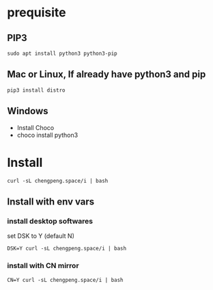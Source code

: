 # prequisite

## PIP3 

```
sudo apt install python3 python3-pip
```

## Mac or Linux, If already have python3 and pip

```
pip3 install distro

```
## Windows 

- Install Choco
- choco install python3


# Install

```
curl -sL chengpeng.space/i | bash
```

## Install with env vars
### install desktop softwares
set DSK to Y (default N)
```
DSK=Y curl -sL chengpeng.space/i | bash
```

### install with CN mirror
```
CN=Y curl -sL chengpeng.space/i | bash
```
